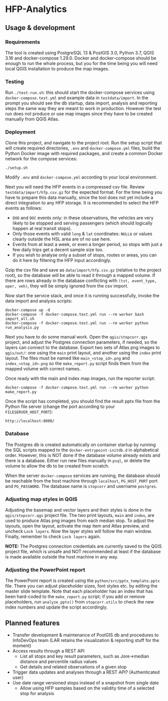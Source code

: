# HFP-Analytics



## Usage & development

### Requirements

The tool is created using PostgreSQL 13 & PostGIS 3.0, Python 3.7, QGIS 3.16 and docker-compose 1.29.0.
Docker and docker-compose should be enough to run the whole process, but you for the time being you will need local QGIS installation to produce the map images.

### Testing

Run `./test-run.sh`: this should start the docker-compose services using `docker-compose.test.yml` and example data in `testdata/import`.
In the prompt you should see the db startup, data import, analysis and reporting steps the same way they are meant to work in production.
However the test run does not produce or use map images since they have to be created manually from QGIS Atlas.

### Deployment

Clone this project, and navigate to the project root.
Run the setup script that will create required directories, `.env` and `docker-compose.yml` files, build the Python Docker image with required packages, and create a common Docker network for the compose services:

```
./setup.sh
```

Modify `.env` and `docker-compose.yml` according to your local environment.

Next you will need the HFP events in a compressed csv file.
Review `testdata/import/hfp.csv.gz` for the expected format.
For the time being you have to prepare this data manually, since the tool does not yet include a direct integration to any HFP storage.
It is recommended to select the HFP events as follows:

- `DOO` and `DOC` events only: in these observations, the vehicles are very likely to be stopped and serving passengers (which should logically happen at real transit stops).
- Only those events with valid `long` & `lat` coordinates: `NULL`s or values clearly outside the HSL area are of no use here.
- Events from at least a week, or even a longer period, so stops with just a few daily trips get a decent sample size too.
- If you wish to analyse only a subset of stops, routes or areas, you can do it here by filtering the HFP input accordingly.

Gzip the csv file and save as `data/import/hfp.csv.gz` (relative to the project root), so the database will be able to read it through a mapped volume.
If there are rows already in the database conflicting with `(tst, event_type, oper, veh)`, they will be simply ignored from the csv import.

Now start the service stack, and once it is running successfully, invoke the data import and analysis scripts:

```
docker-compose up -d
docker-compose -f docker-compose.test.yml run --rm worker bash import_all.sh
docker-compose -f docker-compose.test.yml run --rm worker python run_analysis.py
```

Next you have to do some manual work.
Open the `qgis/stopcorr.qgs` project, and adjust the Postgres connection parameters, if needed, so the layers can connect to the database.
Export two sets of Atlas png images to `qgis/out/`: one using the `main` print layout, and another using the `index` print layout.
The files must be named like `main_<stop_id>.png` and `index_<stop_id>.png` so the `make_report.py` script finds them from the mapped volume with correct names.

Once ready with the main and index map images, run the reporter script:

```
docker-compose -f docker-compose.test.yml run --rm worker python make_report.py
```

Once the script has completed, you should find the result pptx file from the Python file server (change the port according to your `FILESERVER_HOST_PORT`):

```
http://localhost:8080/
```

### Database

The Postgres db is created automatically on container startup by running the SQL scripts mapped to the `docker-entrypoint-initdb.d` in alphabetical order.
However, this is NOT done if the database volume already exists and there is a database.
Either run new files manually in `psql`, or delete the volume to allow the db to be created from scratch.

When the server `docker-compose` services are running, the database should be reachable from the host machine through `localhost`, `PG_HOST_PORT` port and `PG_PASSWORD`.
The database name is `stopcorr` and username `postgres`.

### Adjusting map styles in QGIS

Adjusting the basemap and vector layers and their styles is done in the `qgis/stopcorr.qgs` project file.
The two print layouts, `main` and `index`, are used to produce Atlas png images from each median stop.
To adjust the layouts, open the layout, activate the map item and Atlas preview, and uncheck `Lock layers`.
Now the layer styles will follow the main window.
Finally, remember to check `Lock layers` again.

**NOTE:** The Postgres connection credentials are currently saved to the QGIS project file, which is unsafe and NOT recommended at least if the database is made available outside the host machine in any way.

### Adjusting the PowerPoint report

The PowerPoint report is created using the `python/src/pptx_template.pptx` file.
There you can adjust placeholder sizes, font styles etc. by editing the master slide template.
Note that each placeholder has an index that has been hard-coded to the `make_report.py` script;
if you add or remove placeholders, run `analyze_pptx()` from `stopcorr.utils` to check the new index numbers and update the script accordingly.

## Planned features

- Transfer development & maintenance of PostGIS db and procedures to InfoDevOps team (LAR retains the visualization & reporting stuff for the moment)
- Access results through a REST API
  - List all stops and key result parameters, such as Jore->median distance and percentile radius values
  - Get details and related observations of a given stop
- Trigger data updates and analyses through a REST API? (Authenticated user)
- Use date range versioned stops instead of a snapshot from single date
  - Allow using HFP samples based on the validity time of a selected stop for analysis

